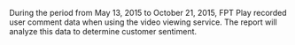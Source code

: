 During the period from May 13, 2015 to October 21, 2015, FPT Play recorded user comment data when using the video viewing service.
The report will analyze this data to determine customer sentiment.

